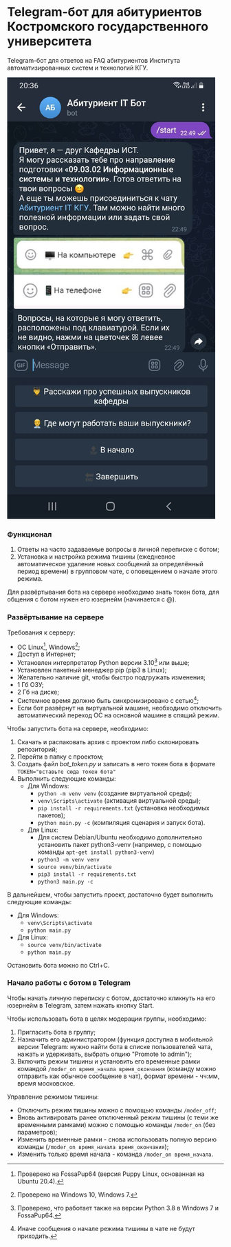 # Telegram-бот для абитуриентов Костромского государственного университета

Telegram-бот для ответов на FAQ абитуриентов Института автоматизированных систем и технологий КГУ.

![image](https://raw.githubusercontent.com/IvanTselikov/bookish-octo-rotary-phone/7297d3f/4.jpg)

### Функционал
1. Ответы на часто задаваемые вопросы в личной переписке с ботом;
2. Установка и настройка режима тишины (ежедневное автоматическое удаление новых сообщений за определённый период времени) в групповом чате, с оповещением о начале этого режима.

Для развёртывания бота на сервере необходимо знать токен бота, для общения с ботом нужен его юзернейм (начинается с @).


### Развёртывание на сервере
Требования к серверу:
* ОС Linux[^1], Windows[^2];
* Доступ в Интернет;
* Установлен интерпретатор Python версии 3.10[^3] или выше;
* Установлен пакетный менеджер pip (pip3 в Linux);
* Желательно наличие git, чтобы быстро подгружать изменения;
* 1 Гб ОЗУ;
* 2 Гб на диске;
* Системное время должно быть синхронизировано с сетью[^4];
* Если бот развёрнут на виртуальной машине, необходимо отключить автоматический переход ОС на основной машине в спящий режим.
[^1]: Проверено на FossaPup64 (версия Puppy Linux, основанная на Ubuntu 20.4).
[^2]: Проверено на Windows 10, Windows 7.
[^3]: Проверено, что работает также на версии Python 3.8 в Windows 7 и FossaPup64.
[^4]: Иначе сообщения о начале режима тишины в чате не будут приходить.

Чтобы запустить бота на сервере, необходимо:
1. Скачать и распаковать архив с проектом либо склонировать репозиторий;
2. Перейти в папку с проектом;
3. Создать файл *bot_token.py* и записать в него токен бота в формате `TOKEN="вставьте сюда токен бота"`
2. Выполнить следующие команды:
	* Для Windows:
		* `python -m venv venv` (создание виртуальной среды);
		* `venv\Scripts\activate` (активация виртуальной среды);
		* `pip install -r requirements.txt` (установка необходимых пакетов);
		* `python main.py -c` (компиляция сценария и запуск бота).
	* Для Linux:
		* Для систем Debian/Ubuntu необходимо дополнительно установить пакет python3-venv (например, с помощью команды `apt-get install python3-venv`)
		* `python3 -m venv venv`
		* `source venv/bin/activate`
		* `pip3 install -r requirements.txt`
		* `python3 main.py -c`

В дальнейшем, чтобы запустить проект, достаточно будет выполнить следующие команды:
* Для Windows:
	* `venv\Scripts\activate`
	* `python main.py`
* Для Linux:
	* `source venv/bin/activate`
	* `python main.py`

Остановить бота можно по Ctrl+C.


### Начало работы с ботом в Telegram
Чтобы начать личную переписку с ботом, достаточно кликнуть на его юзернейм в Telegram, затем нажать кнопку Start.

Чтобы использовать бота в целях модерации группы, необходимо:
1. Пригласить бота в группу;
2. Назначить его администратором (функция доступна в мобильной версии Telegram: нужно найти бота в списке пользователей чата, нажать и удерживать, выбрать опцию "Promote to admin");
3. Включить режим тишины и установить его временные рамки командой `/moder_on время_начала время_окончания` (команду можно отправить как обычное сообщение в чат), формат времени - чч:мм, время московское.

Управление режимом тишины:
* Отключить режим тишины можно с помощью команды `/moder_off`;
* Вновь активировать ранее отключенный режим тишины (с теми же временными рамками) можно с помощью команды `/moder_on` (без параметров);
* Изменить временные рамки - снова использовать полную версию команды (`/moder_on время_начала время_окончания`);
* Изменить только время начала - команда `/moder_on время_начала`.
